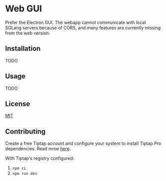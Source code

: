 # Web GUI

Prefer the Electron GUI. The webapp cannot communicate with local SGLang servers
because of CORS, and many features are currently missing from the web version.

## Installation

TODO

## Usage

TODO

## License

[MIT](https://choosealicense.com/licenses/mit/)

## Contributing

Create a free Tiptap account and configure your system to install Tiptap Pro
dependencies. Read mroe [here](https://cloud.tiptap.dev/pro-extensions).

With Tiptap's registry configured:

1. `npm ci`
2. `npm run dev`
